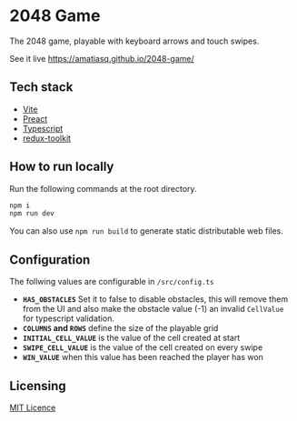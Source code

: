 # 2048 Game

The 2048 game, playable with keyboard arrows and touch swipes.

See it live https://amatiasq.github.io/2048-game/

## Tech stack

- [Vite](https://vitejs.dev/)
- [Preact](https://preactjs.com/)
- [Typescript](https://www.typescriptlang.org/)
- [redux-toolkit](https://redux-toolkit.js.org/)

## How to run locally

Run the following commands at the root directory.

```sh
npm i
npm run dev
```

You can also use `npm run build` to generate static distributable web files.

## Configuration

The follwing values are configurable in `/src/config.ts`

- **`HAS_OBSTACLES`** Set it to false to disable obstacles, this will remove them from the UI and also make the obstacle value (-1) an invalid `CellValue` for typescript validation.
- **`COLUMNS` and `ROWS`** define the size of the playable grid
- **`INITIAL_CELL_VALUE`** is the value of the cell created at start
- **`SWIPE_CELL_VALUE`** is the value of the cell created on every swipe
- **`WIN_VALUE`** when this value has been reached the player has won

## Licensing

[MIT Licence](https://opensource.org/license/mit/)
